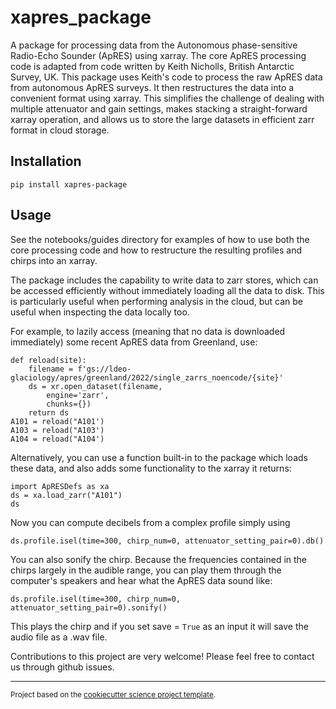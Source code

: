 # xapres_package

A package for processing data from the Autonomous phase-sensitive Radio-Echo Sounder (ApRES) using xarray. The core ApRES processing code is adapted from code written by Keith Nicholls, British Antarctic Survey, UK. This package uses Keith's code to process the raw ApRES data from autonomous ApRES surveys. It then restructures the data into a convenient format using xarray. This simplifies the challenge of dealing with multiple attenuator and gain settings, makes stacking a straight-forward xarray operation, and allows us to store the large datasets in efficient zarr format in cloud storage. 

## Installation

```
pip install xapres-package
```

## Usage
See the notebooks/guides directory for examples of how to use both the core processing code and how to restructure the resulting profiles and chirps into an xarray.

The package includes the capability to write data to zarr stores, which can be accessed efficiently without immediately loading all the data to disk. This is particularly useful when performing analysis in the cloud, but can be useful when inspecting the data locally too. 

For example, to lazily access (meaning that no data is downloaded immediately) some recent ApRES data from Greenland, use:

```
def reload(site):
    filename = f'gs://ldeo-glaciology/apres/greenland/2022/single_zarrs_noencode/{site}'
    ds = xr.open_dataset(filename,
        engine='zarr', 
        chunks={}) 
    return ds
A101 = reload("A101')
A103 = reload("A103')
A104 = reload("A104')
```

Alternatively, you can use a function built-in to the package which loads these data, and also adds some functionality to the xarray it returns: 

```
import ApRESDefs as xa
ds = xa.load_zarr("A101")
ds
```

Now you can compute decibels from a complex profile simply using 

```
ds.profile.isel(time=300, chirp_num=0, attenuator_setting_pair=0).db()
```

You can also sonify the chirp. Because the frequencies contained in the chirps largely in the audible range, you can play them through the computer's speakers and hear what the ApRES data sound like:

```
ds.profile.isel(time=300, chirp_num=0, attenuator_setting_pair=0).sonify()
```

This plays the chirp and if you set save = `True` as an input it will save the audio file as a .wav file. 

Contributions to this project are very welcome! Please feel free to contact us through github issues. 




--------

<p><small>Project based on the <a target="_blank" href="https://github.com/jbusecke/cookiecutter-science-project">cookiecutter science project template</a>.</small></p>
